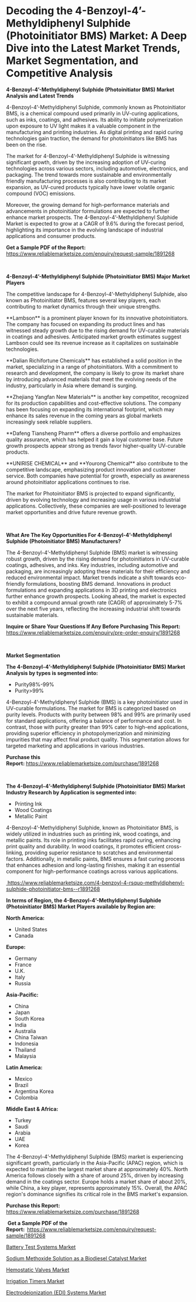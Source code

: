 <p><h1>Decoding the 4-Benzoyl-4’-Methyldiphenyl Sulphide (Photoinitiator BMS) Market: A Deep Dive into the Latest Market Trends, Market Segmentation, and Competitive Analysis</h1></p><p><strong>4-Benzoyl-4’-Methyldiphenyl Sulphide (Photoinitiator BMS) Market Analysis and Latest Trends</strong></p>
<p><p>4-Benzoyl-4’-Methyldiphenyl Sulphide, commonly known as Photoinitiator BMS, is a chemical compound used primarily in UV-curing applications, such as inks, coatings, and adhesives. Its ability to initiate polymerization upon exposure to UV light makes it a valuable component in the manufacturing and printing industries. As digital printing and rapid curing technologies gain traction, the demand for photoinitiators like BMS has been on the rise.</p><p>The market for 4-Benzoyl-4’-Methyldiphenyl Sulphide is witnessing significant growth, driven by the increasing adoption of UV-curing technologies across various sectors, including automotive, electronics, and packaging. The trend towards more sustainable and environmentally friendly manufacturing processes is also contributing to its market expansion, as UV-cured products typically have lower volatile organic compound (VOC) emissions.</p><p>Moreover, the growing demand for high-performance materials and advancements in photoinitiator formulations are expected to further enhance market prospects. The 4-Benzoyl-4’-Methyldiphenyl Sulphide Market is expected to grow at a CAGR of 9.6% during the forecast period, highlighting its importance in the evolving landscape of industrial applications and consumer products.</p></p>
<p><strong>Get a Sample PDF of the Report:&nbsp;</strong> <a href="https://www.reliablemarketsize.com/enquiry/request-sample/1891268?utm_campaign=1133&utm_medium=2&utm_source=Github&utm_content=ia&utm_term=24102024&utm_id=4-benzoyl-4-methyldiphenyl-sulphide-photoinitiator-bms">https://www.reliablemarketsize.com/enquiry/request-sample/1891268</a></p>
<p>&nbsp;</p>
<p><strong>4-Benzoyl-4’-Methyldiphenyl Sulphide (Photoinitiator BMS) Major Market Players</strong></p>
<p><p>The competitive landscape for 4-Benzoyl-4’-Methyldiphenyl Sulphide, also known as Photoinitiator BMS, features several key players, each contributing to market dynamics through their unique strengths.</p><p>**Lambson** is a prominent player known for its innovative photoinitiators. The company has focused on expanding its product lines and has witnessed steady growth due to the rising demand for UV-curable materials in coatings and adhesives. Anticipated market growth estimates suggest Lambson could see its revenue increase as it capitalizes on sustainable technologies.</p><p>**Dalian Richifortune Chemicals** has established a solid position in the market, specializing in a range of photoinitiators. With a commitment to research and development, the company is likely to grow its market share by introducing advanced materials that meet the evolving needs of the industry, particularly in Asia where demand is surging.</p><p>**Zhejiang Yangfan New Materials** is another key competitor, recognized for its production capabilities and cost-effective solutions. The company has been focusing on expanding its international footprint, which may enhance its sales revenue in the coming years as global markets increasingly seek reliable suppliers.</p><p>**Dafeng Tiansheng Pharm** offers a diverse portfolio and emphasizes quality assurance, which has helped it gain a loyal customer base. Future growth prospects appear strong as trends favor higher-quality UV-curable products.</p><p>**UNIRISE CHEMICAL** and **Yourong Chemical** also contribute to the competitive landscape, emphasizing product innovation and customer service. Both companies have potential for growth, especially as awareness around photoinitiator applications continues to rise.</p><p>The market for Photoinitiator BMS is projected to expand significantly, driven by evolving technology and increasing usage in various industrial applications. Collectively, these companies are well-positioned to leverage market opportunities and drive future revenue growth.</p></p>
<p>&nbsp;</p>
<p><strong>What Are The Key Opportunities For 4-Benzoyl-4’-Methyldiphenyl Sulphide (Photoinitiator BMS) Manufacturers?</strong></p>
<p><p>The 4-Benzoyl-4’-Methyldiphenyl Sulphide (BMS) market is witnessing robust growth, driven by the rising demand for photoinitiators in UV-curable coatings, adhesives, and inks. Key industries, including automotive and packaging, are increasingly adopting these materials for their efficiency and reduced environmental impact. Market trends indicate a shift towards eco-friendly formulations, boosting BMS demand. Innovations in product formulations and expanding applications in 3D printing and electronics further enhance growth prospects. Looking ahead, the market is expected to exhibit a compound annual growth rate (CAGR) of approximately 5-7% over the next five years, reflecting the increasing industrial shift towards sustainable materials.</p></p>
<p><strong>Inquire or Share Your Questions If Any Before Purchasing This Report:</strong> <a href="https://www.reliablemarketsize.com/enquiry/pre-order-enquiry/1891268?utm_campaign=1133&utm_medium=2&utm_source=Github&utm_content=ia&utm_term=24102024&utm_id=4-benzoyl-4-methyldiphenyl-sulphide-photoinitiator-bms">https://www.reliablemarketsize.com/enquiry/pre-order-enquiry/1891268</a></p>
<p>&nbsp;</p>
<p><strong>Market Segmentation</strong></p>
<p><strong>The 4-Benzoyl-4’-Methyldiphenyl Sulphide (Photoinitiator BMS) Market Analysis by types is segmented into:</strong></p>
<p><ul><li>Purity98%-99%</li><li>Purity>99%</li></ul></p>
<p><p>4-Benzoyl-4’-Methyldiphenyl Sulphide (BMS) is a key photoinitiator used in UV-curable formulations. The market for BMS is categorized based on purity levels. Products with purity between 98% and 99% are primarily used for standard applications, offering a balance of performance and cost. In contrast, those with purity greater than 99% cater to high-end applications, providing superior efficiency in photopolymerization and minimizing impurities that may affect final product quality. This segmentation allows for targeted marketing and applications in various industries.</p></p>
<p><strong>Purchase this Report:&nbsp;</strong><a href="https://www.reliablemarketsize.com/purchase/1891268?utm_campaign=1133&utm_medium=2&utm_source=Github&utm_content=ia&utm_term=24102024&utm_id=4-benzoyl-4-methyldiphenyl-sulphide-photoinitiator-bms">https://www.reliablemarketsize.com/purchase/1891268</a></p>
<p>&nbsp;</p>
<p><strong>The 4-Benzoyl-4’-Methyldiphenyl Sulphide (Photoinitiator BMS) Market Industry Research by Application is segmented into:</strong></p>
<p><ul><li>Printing Ink</li><li>Wood Coatings</li><li>Metallic Paint</li></ul></p>
<p><p>4-Benzoyl-4’-Methyldiphenyl Sulphide, known as Photoinitiator BMS, is widely utilized in industries such as printing ink, wood coatings, and metallic paints. Its role in printing inks facilitates rapid curing, enhancing print quality and durability. In wood coatings, it promotes efficient cross-linking, providing superior resistance to scratches and environmental factors. Additionally, in metallic paints, BMS ensures a fast curing process that enhances adhesion and long-lasting finishes, making it an essential component for high-performance coatings across various applications.</p></p>
<p><a href="https://www.reliablemarketsize.com/4-benzoyl-4-rsquo-methyldiphenyl-sulphide-photoinitiator-bms--r1891268?utm_campaign=1133&utm_medium=2&utm_source=Github&utm_content=ia&utm_term=24102024&utm_id=4-benzoyl-4-methyldiphenyl-sulphide-photoinitiator-bms">&nbsp;https://www.reliablemarketsize.com/4-benzoyl-4-rsquo-methyldiphenyl-sulphide-photoinitiator-bms--r1891268</a></p>
<p><strong>In terms of Region, the 4-Benzoyl-4’-Methyldiphenyl Sulphide (Photoinitiator BMS) Market Players available by Region are:</strong></p>
<p>
    <p> <strong> North America: </strong>
        <ul>
            <li>United States</li>
            <li>Canada</li>
        </ul>
        </p> 
    <p> <strong> Europe: </strong>
        <ul>
            <li>Germany</li>
            <li>France</li>
            <li>U.K.</li>
            <li>Italy</li>
            <li>Russia</li>
        </ul>
        </p> 
    <p> <strong> Asia-Pacific: </strong>
        <ul>
            <li>China</li>
            <li>Japan</li>
            <li>South Korea</li>
            <li>India</li>
            <li>Australia</li>
            <li>China Taiwan</li>
            <li>Indonesia</li>
            <li>Thailand</li>
            <li>Malaysia</li>
        </ul>
        </p> 
    <p> <strong> Latin America: </strong>
        <ul>
            <li>Mexico</li>
            <li>Brazil</li>
            <li>Argentina Korea</li>
            <li>Colombia</li>
        </ul>
        </p> 
    <p> <strong> Middle East & Africa: </strong>
        <ul>
            <li>Turkey</li>
            <li>Saudi</li>
            <li>Arabia</li>
            <li>UAE</li>
            <li>Korea</li>
        </ul>
    </p>
    </p>
<p><p>The 4-Benzoyl-4’-Methyldiphenyl Sulphide (BMS) market is experiencing significant growth, particularly in the Asia-Pacific (APAC) region, which is expected to maintain the largest market share at approximately 40%. North America follows closely with a share of around 25%, driven by increasing demand in the coatings sector. Europe holds a market share of about 20%, while China, a key player, represents approximately 15%. Overall, the APAC region's dominance signifies its critical role in the BMS market's expansion.</p></p>
<p><strong>Purchase this Report: </strong><a href="https://www.reliablemarketsize.com/purchase/1891268?utm_campaign=1133&utm_medium=2&utm_source=Github&utm_content=ia&utm_term=24102024&utm_id=4-benzoyl-4-methyldiphenyl-sulphide-photoinitiator-bms">https://www.reliablemarketsize.com/purchase/1891268</a></p>
<p>&nbsp;<strong>Get a Sample PDF of the Report:&nbsp;&nbsp;</strong><a href="https://www.reliablemarketsize.com/enquiry/request-sample/1891268?utm_campaign=1133&utm_medium=2&utm_source=Github&utm_content=ia&utm_term=24102024&utm_id=4-benzoyl-4-methyldiphenyl-sulphide-photoinitiator-bms">https://www.reliablemarketsize.com/enquiry/request-sample/1891268</a></p>
<p><strong></strong></p>
<p><p><a href="https://issuu.com/reportprime-2/docs/battery-test-systems-market-size-20_27a38168dd89cd?utm_campaign=1133&utm_medium=2&utm_source=Github&utm_content=ia&utm_term=24102024&utm_id=4-benzoyl-4-methyldiphenyl-sulphide-photoinitiator-bms">Battery Test Systems Market</a></p><p><a href="https://github.com/edwinseeleyor/Market-Research-Report-List-1/blob/main/sodium-methoxide-solution-as-a-biodiesel-catalyst-market.md?utm_campaign=1133&utm_medium=2&utm_source=Github&utm_content=ia&utm_term=24102024&utm_id=4-benzoyl-4-methyldiphenyl-sulphide-photoinitiator-bms">Sodium Methoxide Solution as a Biodiesel Catalyst Market</a></p><p><a href="https://www.linkedin.com/pulse/global-hemostatic-valves-market-analysis-trends-forecasts-growth-o9ctf?utm_campaign=1133&utm_medium=2&utm_source=Github&utm_content=ia&utm_term=24102024&utm_id=4-benzoyl-4-methyldiphenyl-sulphide-photoinitiator-bms">Hemostatic Valves Market</a></p><p><a href="https://issuu.com/reportprime-2/docs/irrigation-timers-market-size-2030._de70910640f84a?utm_campaign=1133&utm_medium=2&utm_source=Github&utm_content=ia&utm_term=24102024&utm_id=4-benzoyl-4-methyldiphenyl-sulphide-photoinitiator-bms">Irrigation Timers Market</a></p><p><a href="https://www.linkedin.com/pulse/strategic-market-insights-navigating-global-electrodeionization-djgjf?utm_campaign=1133&utm_medium=2&utm_source=Github&utm_content=ia&utm_term=24102024&utm_id=4-benzoyl-4-methyldiphenyl-sulphide-photoinitiator-bms">Electrodeionization (EDI) Systems Market</a></p></p>
